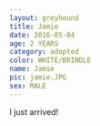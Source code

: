 ```yaml
---
layout: greyhound
title: Jamie
date: 2016-05-04
age: 2 YEARS
category: adopted
color: WHITE/BRINDLE
name: Jamie
pic: jamie.JPG
sex: MALE
---
```


I just arrived!